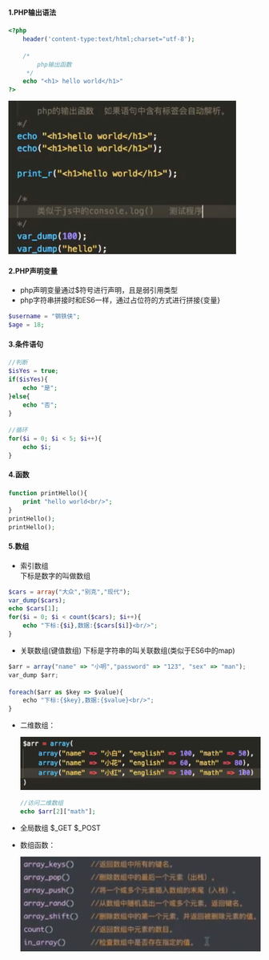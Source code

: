#### 1.PHP输出语法
```php
<?php
    header('content-type:text/html;charset="utf-8');

    /*
        php输出函数 
     */
    echo "<h1> hello world</h1>"
?>
```

![1601042777332](assets/1601042777332.png)

#### 2.PHP声明变量
- php声明变量通过$符号进行声明，且是弱引用类型
- php字符串拼接时和ES6一样，通过占位符的方式进行拼接{变量}
```php
$username = "钢铁侠";
$age = 18;
```
#### 3.条件语句
```php
//判断
$isYes = true;
if($isYes){
    echo "是";
}else{
    echo "否";
}

//循环
for($i = 0; $i < 5; $i++){
    echo $i;
}
```
#### 4.函数
```php
function printHello(){
    print "hello world<br/>";
}
printHello();
printHello();
```
#### 5.数组
- 索引数组	
     下标是数字的叫做数组
```php
$cars = array("大众","别克","现代");
var_dump($cars);
echo $cars[1];
for($i = 0; $i < count($cars); $i++){
    echo "下标:{$i},数据:{$cars[$i]}<br/>";
}
```
- 关联数组(键值数组)
下标是字符串的叫关联数组(类似于ES6中的map)
```javascript
$arr = array("name" => "小明","password" => "123", "sex" => "man");
var_dump $arr;

foreach($arr as $key => $value){
    echo "下标:{$key},数据:{$value}<br/>";
}
```

- 二维数组：

  ![1601107431877](assets/1601107431877.png)

  ```php
  //访问二维数组
  echo $arr[2]["math"];
  ```

- 全局数组
  $_GET
  $_POST

- 数组函数：

  ![1601107586662](assets/1601107586662.png)